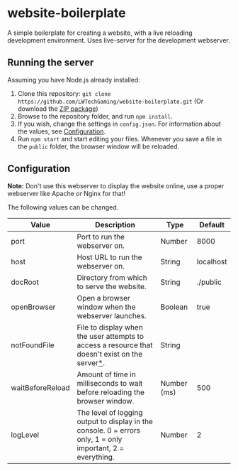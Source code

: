 # website-boilerplate

A simple boilerplate for creating a website, with a live reloading development environment. Uses live-server for the development webserver.

## Running the server

Assuming you have Node.js already installed:

1. Clone this repository: `git clone https://github.com/LWTechGaming/website-boilerplate.git` (Or download the [ZIP package](https://github.com/LWTechGaming/website-boilerplate.git/archive/master.zip))
2. Browse to the repository folder, and run `npm install`.
3. If you wish, change the settings in `config.json`. For information about the values, see [Configuration](#configuration).
4. Run `npm start` and start editing your files. Whenever you save a file in the `public` folder, the browser window will be reloaded.

## Configuration

**Note:** Don't use this webserver to display the website online, use a proper webserver like Apache or Nginx for that!

The following values can be changed.

| Value | Description | Type | Default |
| ----- | ----------- | ---- | ------- |
| port | Port to run the webserver on. | Number | 8000 |
| host | Host URL to run the webserver on. | String | localhost |
| docRoot | Directory from which to serve the website. | String | ./public |
| openBrowser | Open a browser window when the webserver launches. | Boolean | true |
| notFoundFile | File to display when the user attempts to access a resource that doesn't exist on the server[*](https://github.com/tapio/live-server/issues/225). | String |  |
| waitBeforeReload | Amount of time in milliseconds to wait before reloading the browser window. | Number (ms) | 500 |
| logLevel | The level of logging output to display in the console. 0 = errors only, 1 = only important, 2 = everything. | Number | 2 |
